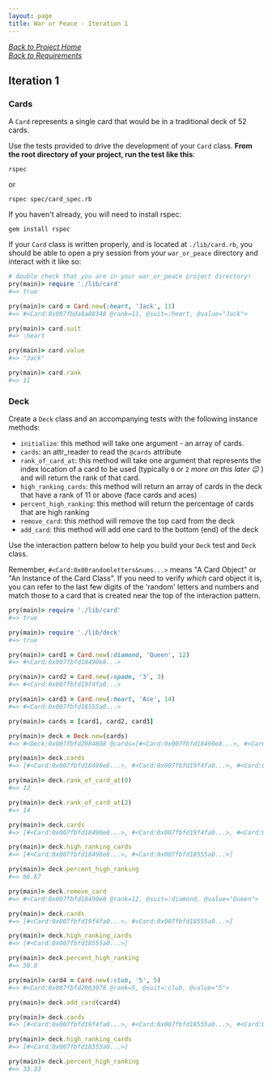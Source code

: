 ```yaml
---
layout: page
title: War or Peace - Iteration 1
---
```


_[Back to Project Home](./index)_  
_[Back to Requirements](./requirements)_

## Iteration 1

### Cards

A `Card` represents a single card that would be in a traditional deck of 52 cards.

Use the tests provided to drive the development of your `Card` class. **From the root directory of your project, run the test like this**:

```
rspec
```
or
```
rspec spec/card_spec.rb
```

If you haven't already, you will need to install rspec:

```
gem install rspec
```

If your `Card` class is written properly, and is located at `./lib/card.rb`, you should be able to open a pry session from your `war_or_peace` directory and interact with it like so:

```ruby
# double check that you are in your war_or_peace project directory!
pry(main)> require './lib/card'
#=> true

pry(main)> card = Card.new(:heart, 'Jack', 11)
#=> #<Card:0x007fbda8a88348 @rank=11, @suit=:heart, @value="Jack">

pry(main)> card.suit
#=> :heart

pry(main)> card.value
#=> "Jack"

pry(main)> card.rank
#=> 11
```


### Deck

Create a `Deck` class and an accompanying tests with the following instance methods:

* `initialize`: this method will take one argument - an array of cards.
* `cards`: an attr_reader to read the `@cards` attribute
* `rank_of_card_at`: this method will take one argument that represents the index location of a card to be used (typically `0` or `2` *more on this later 😉* ) and will return the rank of that card.
* `high_ranking_cards`: this method will return an array of cards in the deck that have a rank of 11 or above (face cards and aces)
* `percent_high_ranking`: this method will return the percentage of cards that are high ranking
* `remove_card`: this method will remove the top card from the deck
* `add_card`: this method will add one card to the bottom (end) of the deck

Use the interaction pattern below to help you build your `Deck` test and `Deck` class.

Remember, `#<Card:0x00randomletters&nums...>` means "A Card Object" or "An Instance of the Card Class".  If you need to verify _which_ card object it is, you can refer to the last few digits of the 'random' letters and numbers and match those to a card that is created near the top of the interaction pattern.

```ruby
pry(main)> require './lib/card'
#=> true

pry(main)> require './lib/deck'
#=> true

pry(main)> card1 = Card.new(:diamond, 'Queen', 12)
#=> #<Card:0x007fbfd18490e8...>

pry(main)> card2 = Card.new(:spade, '3', 3)    
#=> #<Card:0x007fbfd19f4fa0...>

pry(main)> card3 = Card.new(:heart, 'Ace', 14)    
#=> #<Card:0x007fbfd18555a0...>

pry(main)> cards = [card1, card2, card3]

pry(main)> deck = Deck.new(cards)
#=> #<Deck:0x007fbfd2984808 @cards=[#<Card:0x007fbfd18490e8...>, #<Card:0x007fbfd19f4fa0...>, #<Card:0x007fbfd18555a0...>]>

pry(main)> deck.cards
#=> [#<Card:0x007fbfd18490e8...>, #<Card:0x007fbfd19f4fa0...>, #<Card:0x007fbfd18555a0...>]

pry(main)> deck.rank_of_card_at(0)
#=> 12

pry(main)> deck.rank_of_card_at(2)
#=> 14

pry(main)> deck.cards
#=> [#<Card:0x007fbfd18490e8...>, #<Card:0x007fbfd19f4fa0...>, #<Card:0x007fbfd18555a0...>]

pry(main)> deck.high_ranking_cards
#=> [#<Card:0x007fbfd18490e8...>, #<Card:0x007fbfd18555a0...>]

pry(main)> deck.percent_high_ranking
#=> 66.67

pry(main)> deck.remove_card
#=> #<Card:0x007fbfd18490e8 @rank=12, @suit=:diamond, @value="Queen">

pry(main)> deck.cards
#=> [#<Card:0x007fbfd19f4fa0...>, #<Card:0x007fbfd18555a0...>]

pry(main)> deck.high_ranking_cards
#=> [#<Card:0x007fbfd18555a0...>]

pry(main)> deck.percent_high_ranking
#=> 50.0

pry(main)> card4 = Card.new(:club, '5', 5)
#=> #<Card:0x007fbfd2963978 @rank=5, @suit=:club, @value="5">

pry(main)> deck.add_card(card4)

pry(main)> deck.cards
#=> [#<Card:0x007fbfd19f4fa0...>, #<Card:0x007fbfd18555a0...>, #<Card:0x007fbfd2963978...>]

pry(main)> deck.high_ranking_cards
#=> [#<Card:0x007fbfd18555a0...>]

pry(main)> deck.percent_high_ranking
#=> 33.33
```
